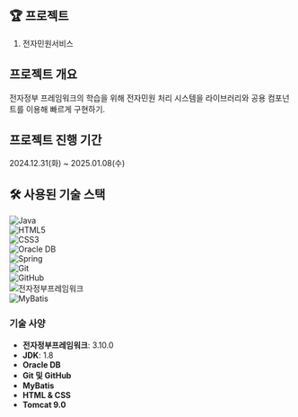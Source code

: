 ## 🏆 프로젝트
1. 전자민원서비스

## 프로젝트 개요
전자정부 프레임워크의 학습을 위해 전자민원 처리 시스템을 라이브러리와 공용 컴포넌트를 이용해 빠르게 구현하기.

## 프로젝트 진행 기간
2024.12.31(화) ~ 2025.01.08(수)

## 🛠 사용된 기술 스택  
![Java](https://img.shields.io/badge/Java-007396?style=for-the-badge&logo=java&logoColor=white)  
![HTML5](https://img.shields.io/badge/HTML5-E34F26?style=for-the-badge&logo=html5&logoColor=white)  
![CSS3](https://img.shields.io/badge/CSS3-1572B6?style=for-the-badge&logo=css3&logoColor=white)  
![Oracle DB](https://img.shields.io/badge/Oracle_DB-F80000?style=for-the-badge&logo=oracle&logoColor=white)  
![Spring](https://img.shields.io/badge/Spring-6DB33F?style=for-the-badge&logo=spring&logoColor=white)  
![Git](https://img.shields.io/badge/Git-F05032?style=for-the-badge&logo=git&logoColor=white)  
![GitHub](https://img.shields.io/badge/GitHub-181717?style=for-the-badge&logo=github&logoColor=white)  
![전자정부프레임워크](https://img.shields.io/badge/전자정부프레임워크-3.10.0-blue?style=for-the-badge)  
![MyBatis](https://img.shields.io/badge/MyBatis-사용-red?style=for-the-badge)  

### 기술 사양  
- **전자정부프레임워크**: 3.10.0  
- **JDK**: 1.8  
- **Oracle DB**  
- **Git 및 GitHub**  
- **MyBatis**  
- **HTML & CSS**  
- **Tomcat 9.0**

